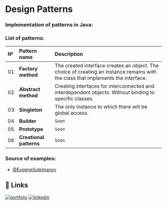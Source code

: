 # Design Patterns

### Implementation of patterns in Java:

### List of patterns:

| № | Pattern name     | Description                |
| :-------- | :------- | :------------------------- |
| 01 | **Factory method** | The created interface creates an object. The choice of creating an instance remains with the class that implements the interface.  |
| 02 | **Abstract method**  | Creating interfaces for interconnected and interdependent objects. Without binding to specific classes. |
| 03 | **Singleton**  | The only instance to which there will be global access. |
| 04 | **Builder** | `Soon` |
| 05 | **Prototype** | `Soon` |
| 06 | **Creational patterns** | `Soon`

### Source of examples:

- [@EugeneSuleimanov](https://www.youtube.com/c/EugeneSuleimanov)

## 🔗 Links
[![portfolio](https://img.shields.io/badge/my_portfolio-000?style=for-the-badge&logo=ko-fi&logoColor=white)](https://saburchik.github.io/resume)
[![linkedin](https://img.shields.io/badge/linkedin-0A66C2?style=for-the-badge&logo=linkedin&logoColor=white)](https://www.linkedin.com/in/saburchik/)
